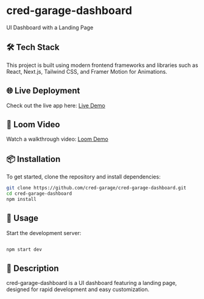 # cred-garage-dashboard
UI Dashboard with a Landing Page

## 🛠 Tech Stack

This project is built using modern frontend frameworks and libraries such as React, Next.js, Tailwind CSS, and Framer Motion for Animations.

## 🌐 Live Deployment

Check out the live app here: [Live Demo](https://cred-garage-dashboard-vviq.vercel.app/)

## 🎥 Loom Video

Watch a walkthrough video: [Loom Demo](https://www.loom.com/share/c407c18e14c0441da03a1b258bb5a068?sid=b9e3f9ea-309a-4825-a7cb-c9c91e1969d6)

## 📦 Installation

To get started, clone the repository and install dependencies:

```bash
git clone https://github.com/cred-garage/cred-garage-dashboard.git
cd cred-garage-dashboard
npm install
```

## 🚀 Usage

Start the development server:

```cmd

npm start dev

```

## 📄 Description

cred-garage-dashboard is a UI dashboard featuring a landing page, designed for rapid development and easy customization.